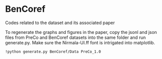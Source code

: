 # BenCoref
Codes related to the dataset and its associated paper


To regenerate the graphs and figures in the paper, copy the jsonl and json files from PreCo and BenCoref datasets into the same folder and run generate.py. Make sure the Nirmala-UI.ff font is intrigated into matplotlib.

```
!python generate.py BenCoref/Data PreCo_1.0
```
